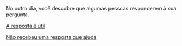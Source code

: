 No outro dia, você descobre que algumas pessoas responderem à sua pergunta.

[A resposta é útil](./resposta/resposta.md)

[Não recebeu uma resposta que ajuda](./semresposta/semresposta.md)
